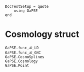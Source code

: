 ```@meta
DocTestSetup = quote
    using GaPSE
end
```

# Cosmology struct


```@docs
GaPSE.func_ℛ_LD
GaPSE.func_ℛ_GNC
GaPSE.CosmoSplines
GaPSE.Cosmology
GaPSE.Point  
```